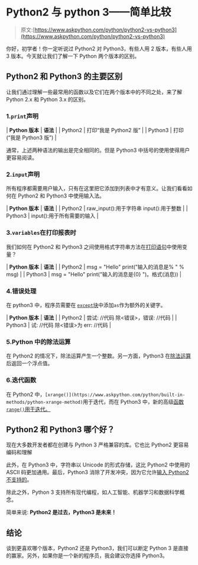 # Python2 与 python 3——简单比较

> 原文:[https://www.askpython.com/python/python2-vs-python3](https://www.askpython.com/python/python2-vs-python3)

你好，初学者！你一定听说过 Python2 对 Python3，有些人用 2 版本，有些人用 3 版本。今天就让我们了解一下 Python 两个版本的区别。

## Python2 和 Python3 的主要区别

让我们通过理解一些最常用的函数以及它们在两个版本中的不同之处，来了解 Python 2.x 和 Python 3.x 的区别。

### 1.`print`声明

| **Python 版本** | **语法** |
| Python2 | 打印“我是 Python2 版” |
| Python3 | 打印(“我是 Python3 版”) |

通常，上述两种语法的输出是完全相同的。但是 Python3 中括号的使用使得用户更容易阅读。

### 2.`input`声明

所有程序都需要用户输入，只有在这里把它添加到列表中才有意义。让我们看看如何在 Python2 和 Python3 中使用输入法。

| **Python 版本** | **语法** |
| Python2 | raw_input():用于字符串
input():用于整数 |
| Python3 | input():用于所有需要的输入 |

### 3.`variables`在打印报表时

我们如何在 Python2 和 Python3 之间使用格式字符串方法在[打印语句](https://www.askpython.com/python/built-in-methods/python-print-function)中使用变量？

| **Python 版本** | **语法** |
| Python2 | msg = "Hello"
print("输入的消息是% " % msg) |
| Python3 | msg = "Hello"
print("输入的消息是{0} ")。格式(消息)) |

### 4.错误处理

在 python3 中，程序员需要在 [`except`块](https://www.askpython.com/python/python-exception-handling)中添加`as`作为额外的关键字。

| **Python 版本** | **语法** |
| Python2 | 尝试:
//代码
除<错误>，错误:
//代码 |
| Python3 | 试:
//代码
除<错误>为 err:
//代码 |

### 5.Python 中的除法运算

在 Python2 的情况下，除法运算产生一个整数。另一方面，Python3 在[除法运算](https://www.askpython.com/python/examples/python-division-operation)后返回一个浮点值。

### 6.迭代函数

在 Python2 中，`[xrange()](https://www.askpython.com/python/built-in-methods/python-xrange-method)`用于迭代，而在 Python3 中，新的高级[函数`range()`用于迭代。](https://www.askpython.com/python/built-in-methods/python-range-method)

## Python2 和 Python3 哪个好？

现在大多数开发者都在创建与 Python 3 严格兼容的库。它也比 Python2 更容易编码和理解

此外，在 Python3 中，字符串以 Unicode 的形式存储，这比 Python2 中使用的 ASCII 码更加通用。最后，Python3 消除了开发冲突，因为它允许[输入 Python2 不支持的](https://www.askpython.com/python/python-data-types)。

除此之外，Python 3 支持所有现代编程，如人工智能、机器学习和数据科学概念。

简单来说: **Python2 是过去，Python3 是未来！**

## 结论

谈到更喜欢哪个版本，Python2 还是 Python3，我们可以断定 Python 3 是直接的赢家。另外，如果你是一个新的程序员，我会建议你选择 Python3。